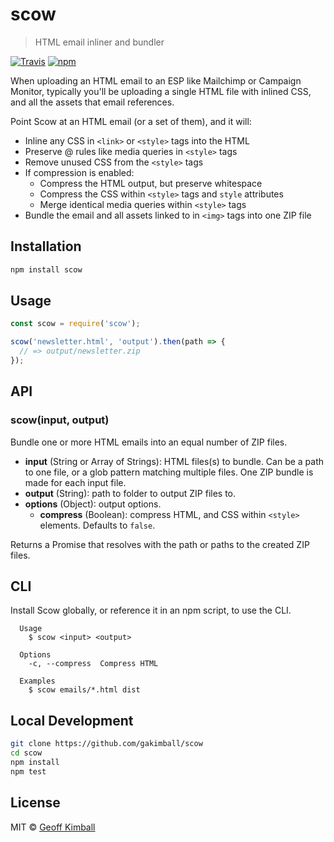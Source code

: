 # scow

> HTML email inliner and bundler

[![Travis](https://img.shields.io/travis/gakimball/scow.svg?maxAge=2592000)](https://travis-ci.org/gakimball/scow) [![npm](https://img.shields.io/npm/v/scow.svg?maxAge=2592000)](https://www.npmjs.com/package/scow)

When uploading an HTML email to an ESP like Mailchimp or Campaign Monitor, typically you'll be uploading a single HTML file with inlined CSS, and all the assets that email references.

Point Scow at an HTML email (or a set of them), and it will:

- Inline any CSS in `<link>` or `<style>` tags into the HTML
- Preserve @ rules like media queries in `<style>` tags
- Remove unused CSS from the `<style>` tags
- If compression is enabled:
  - Compress the HTML output, but preserve whitespace
  - Compress the CSS within `<style>` tags and `style` attributes
  - Merge identical media queries within `<style>` tags
- Bundle the email and all assets linked to in `<img>` tags into one ZIP file

## Installation

```bash
npm install scow
```

## Usage

```js
const scow = require('scow');

scow('newsletter.html', 'output').then(path => {
  // => output/newsletter.zip
});
```

## API

### scow(input, output)

Bundle one or more HTML emails into an equal number of ZIP files.

- **input** (String or Array of Strings): HTML files(s) to bundle. Can be a path to one file, or a glob pattern matching multiple files. One ZIP bundle is made for each input file.
- **output** (String): path to folder to output ZIP files to.
- **options** (Object): output options.
  - **compress** (Boolean): compress HTML, and CSS within `<style>` elements. Defaults to `false`.

Returns a Promise that resolves with the path or paths to the created ZIP files.

## CLI

Install Scow globally, or reference it in an npm script, to use the CLI.

```
  Usage
    $ scow <input> <output>

  Options
    -c, --compress  Compress HTML

  Examples
    $ scow emails/*.html dist
```

## Local Development

```bash
git clone https://github.com/gakimball/scow
cd scow
npm install
npm test
```

## License

MIT &copy; [Geoff Kimball](http://geoffkimball.com)
